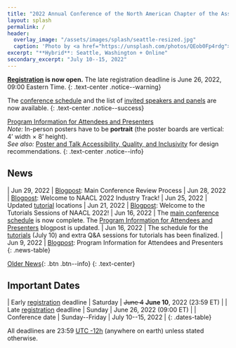 ```yaml
---
title: "2022 Annual Conference of the North American Chapter of the Association for Computational Linguistics"
layout: splash
permalink: /
header:
  overlay_image: "/assets/images/splash/seattle-resized.jpg"
  caption: 'Photo by <a href="https://unsplash.com/photos/QEob0Fp4rdg">Zhifei Zhou</a> on <a href="http://www.unsplash.com">Unsplash</a>'
excerpt: "**Hybrid**: Seattle, Washington + Online"
secondary_excerpt: "July 10--15, 2022"
---
```


<style>
.news-table tr td:nth-child(1) { font-weight: bold; width: 10em; }
.notice--warning del { color: #888; }
</style>

**[Registration](/registration/) is now open.** The late registration deadline is June 26, 2022, 09:00 Eastern Time.
{: .text-center .notice--warning}

The [conference schedule](/program/) and the list of [invited speakers and panels](/program/keynotes-panels/) are now available.
{: .text-center .notice--success}

[Program Information for Attendees and Presenters](/blog/information-for-attendees-and-presenters/)<br>
*Note:* In-person posters have to be **portrait** (the poster boards are vertical: 4’ width × 8’ height).<br>
*See also:* [Poster and Talk Accessibility, Quality, and Inclusivity](/blog/poster-talk-accessibility-quality-inclusivity/) for design recommendations.
{: .text-center .notice--info}

## News

| Jun 29, 2022 | [Blogpost](/blog/review-process/): Main Conference Review Process
| Jun 28, 2022 | [Blogpost](/blog/industry_track_welcome/): Welcome to NAACL 2022 Industry Track!
| Jun 25, 2022 | Updated [tutorial](/program/tutorials/) locations
| Jun 21, 2022 | [Blogpost](/blog/welcome-to-tutorials/): Welcome to the Tutorials Sessions of NAACL 2022!
| Jun 16, 2022 | The [main conference schedule](/program/schedule/) is now complete. The [Program Information for Attendees and Presenters](/blog/information-for-attendees-and-presenters/) blogpost is updated.
| Jun 16, 2022 | The schedule for the [tutorials](/program/tutorials/) (July 10) and extra Q&A sessions for tutorials has been finalized.
| Jun 9, 2022 | [Blogpost](/blog/information-for-attendees-and-presenters/): Program Information for Attendees and Presenters
{: .news-table}

<!-- Note: When this table is too full, move some to the archive page. -->
[Older News](/archive/){: .btn .btn--info}
{: .text-center}

## Important Dates

<style>
.dates-table del { color: #888; }
</style>

| Early [registration](/registration/) deadline | Saturday | ~~June 4~~ **June 10**, 2022 (23:59 ET) |
| Late [registration](/registration/) deadline | Sunday | June 26, 2022 (09:00 ET) |
| Conference date | Sunday--Friday | July 10--15, 2022 |
{: .dates-table}

All deadlines are 23:59 <a target="_blank" href="https://www.timeanddate.com/time/zone/timezone/utc-12">UTC -12h</a> (anywhere on earth) unless stated otherwise.
